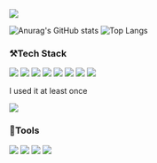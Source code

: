 <img src="https://capsule-render.vercel.app/api?type=waving&&color=timeAuto&height=180&section=header&text=Welcome%20to%20hwwwon's%20Github%20😃&fontSize=45&stroke=222222&fontColor=FFFFFF&strokeWidth=2" />


![Anurag's GitHub stats](https://github-readme-stats.vercel.app/api?username=hwwwon&show_icons=true&theme=radical&card_width=400)
![Top Langs](https://github-readme-stats.vercel.app/api/top-langs/?username=hwwwon&layout=compact&theme=radical&card_width=300)


<h3><b>⚒️Tech Stack</b></h3>
<p>
<img src="https://img.shields.io/badge/JAVA-007396?style=for-the-badge&logo=java&logoColor=white">
<img src="https://img.shields.io/badge/Spring-6DB33F?style=for-the-badge&logo=Spring&logoColor=white">
<img src="https://img.shields.io/badge/Spring Boot-6DB33F?style=for-the-badge&logo=Spring boot&logoColor=white">
<img src="https://img.shields.io/badge/javascript-F7DF1E?style=for-the-badge&logo=javascript&logoColor=black">
<img src="https://img.shields.io/badge/jquery-0769AD?style=for-the-badge&logo=jquery&logoColor=white">
<img src="https://img.shields.io/badge/html5-E34F26?style=for-the-badge&logo=html5&logoColor=white">
<img src="https://img.shields.io/badge/css3-%231572B6.svg?style=for-the-badge&logo=css3&logoColor=white">
<img src="https://img.shields.io/badge/jenkins-%232C5263.svg?style=for-the-badge&logo=jenkins&logoColor=white">
</p>
<p>I used it at least once</p>
<img src="https://img.shields.io/badge/react-61DAFB?style=for-the-badge&logo=react&logoColor=black">

<h3><b>🌅Tools</b></h3>
<p>
<img src="https://img.shields.io/badge/git-%23F05033.svg?style=for-the-badge&logo=git&logoColor=white">
<img src="https://img.shields.io/badge/Visual%20Studio%20Code-0078d7.svg?style=for-the-badge&logo=visual-studio-code&logoColor=white">
<img src="https://img.shields.io/badge/Eclipse-FE7A16.svg?style=for-the-badge&logo=Eclipse&logoColor=white">
<img src="https://img.shields.io/badge/mysql-4479A1?style=for-the-badge&logo=mysql&logoColor=white">
</p>

</br></br>

<!--
**hwwwon/hwwwon** is a ✨ _special_ ✨ repository because its `README.md` (this file) appears on your GitHub profile.

Here are some ideas to get you started:

- 🔭 I’m currently working on ...
- 🌱 I’m currently learning ...
- 👯 I’m looking to collaborate on ...
- 🤔 I’m looking for help with ...
- 💬 Ask me about ...
- 📫 How to reach me: ...
- 😄 Pronouns: ...
- ⚡ Fun fact: ...



-->
